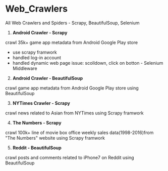 # Web_Crawlers
All Web Crawlers and Spiders - Scrapy, BeautifulSoup, Selenium 

1. **Android Crawler - Scrapy**

crawl 35k+ game app metadata from Android Google Play store

* use scrapy framwork 
* handled log-in account 
* handled dynamic web page issue: scolldown, click on botton - Selenium Middleware

2. **Android Crawler - BeautifulSoup**

crawl game app metadata from Android Google Play store using BeautifulSoup

3. **NYTimes Crawler - Scrapy**

crawl news related to Asian from NYTimes using Scrapy framwork

4. **The Numbers - Scrapy**

crawl 100k+ line of movie box office weekly sales data(1998-2016)from "The Numbers" website using Scrapy framwork

5. **Reddit - BeautifulSoup**

crawl posts and comments related to iPhone7 on Reddit using BeautifulSoup
